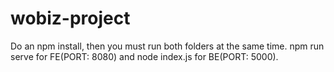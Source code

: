 # wobiz-project

Do an npm install, then you must run both folders at the same time.
npm run serve for FE(PORT: 8080) and node index.js for BE(PORT: 5000).
